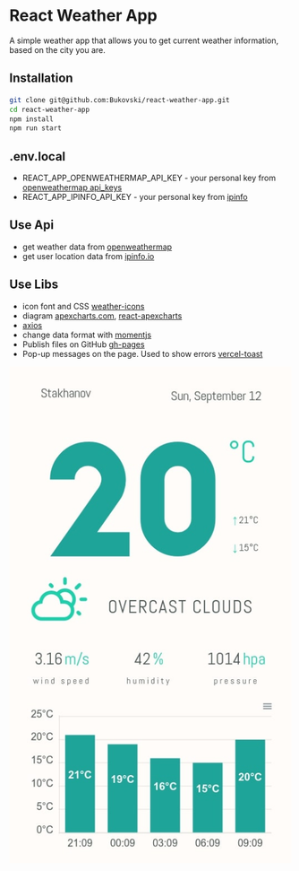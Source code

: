 # React Weather App



A simple weather app that allows you to get current weather information, based on the city you are.

## Installation

```sh
git clone git@github.com:Bukovski/react-weather-app.git
cd react-weather-app
npm install
npm run start
```

## .env.local

- REACT_APP_OPENWEATHERMAP_API_KEY - your personal key from [openweathermap api_keys](https://home.openweathermap.org/api_keys)
- REACT_APP_IPINFO_API_KEY - your personal key from [ipinfo](https://ipinfo.io/account/home)


## Use Api

- get weather data from [openweathermap](https://openweathermap.org/)
- get user location data from [ipinfo.io](https://ipinfo.io/)


## Use Libs

- icon font and CSS [weather-icons](https://erikflowers.github.io/weather-icons/)
- diagram  [apexcharts.com](https://apexcharts.com/), [react-apexcharts](https://github.com/apexcharts/react-apexcharts)
- [axios](https://github.com/axios/axios)
- change data format with [momentjs](https://momentjs.com/)
-  Publish files on GitHub [gh-pages](https://github.com/tschaub/gh-pages)
-  Pop-up messages on the page. Used to show errors [vercel-toast](https://vercel-toast.vercel.app/)


![weather-screen](./public/weather-screen.jpg)